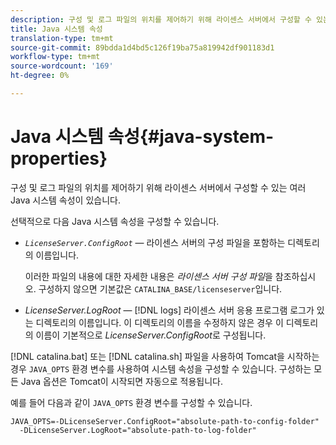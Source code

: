 ```yaml
---
description: 구성 및 로그 파일의 위치를 제어하기 위해 라이센스 서버에서 구성할 수 있는 여러 Java 시스템 속성이 있습니다.
title: Java 시스템 속성
translation-type: tm+mt
source-git-commit: 89bdda1d4bd5c126f19ba75a819942df901183d1
workflow-type: tm+mt
source-wordcount: '169'
ht-degree: 0%

---
```



# Java 시스템 속성{#java-system-properties}

구성 및 로그 파일의 위치를 제어하기 위해 라이센스 서버에서 구성할 수 있는 여러 Java 시스템 속성이 있습니다.

선택적으로 다음 Java 시스템 속성을 구성할 수 있습니다.

* *`LicenseServer.ConfigRoot`* — 라이센스 서버의 구성 파일을 포함하는 디렉토리의 이름입니다.

   이러한 파일의 내용에 대한 자세한 내용은 *라이센스 서버 구성 파일*&#x200B;을 참조하십시오. 구성하지 않으면 기본값은 `CATALINA_BASE/licenseserver`입니다.

* *LicenseServer.LogRoot* —  [!DNL logs] 라이센스 서버 응용 프로그램 로그가 있는 디렉토리의 이름입니다. 이 디렉토리의 이름을 수정하지 않은 경우 이 디렉토리의 이름이 기본적으로 *LicenseServer.ConfigRoot*&#x200B;로 구성됩니다.

[!DNL catalina.bat] 또는 [!DNL catalina.sh] 파일을 사용하여 Tomcat을 시작하는 경우 `JAVA_OPTS` 환경 변수를 사용하여 시스템 속성을 구성할 수 있습니다. 구성하는 모든 Java 옵션은 Tomcat이 시작되면 자동으로 적용됩니다.

예를 들어 다음과 같이 `JAVA_OPTS` 환경 변수를 구성할 수 있습니다.

```
JAVA_OPTS=-DLicenseServer.ConfigRoot="absolute-path-to-config-folder" 
  -DLicenseServer.LogRoot="absolute-path-to-log-folder"
```

